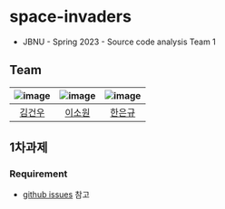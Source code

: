 # space-invaders
- JBNU - Spring 2023 - Source code analysis Team 1

## Team
|![image](https://avatars.githubusercontent.com/u/82706622?v=4)|![image](https://avatars.githubusercontent.com/u/66356241?v=4)|![image](https://avatars.githubusercontent.com/u/105436435?v=4)|
|:-:|:-:|:-:|
|[김건우](https://github.com/dvpaa)|[이소원](https://github.com/Leesowon)|[한은규](https://github.com/EungyuHan)|

## 1차과제
### Requirement
- [github issues](https://github.com/dvpaa/space-invaders/issues) 참고


<!--
## Rules
- **commit message**는 [Semantic Commit Messages](https://gist.github.com/joshbuchea/6f47e86d2510bce28f8e7f42ae84c716)를 바탕으로 작성한다.
- **코드**는 NAVER CAMPUS HACKDAY의 [Java Code Conventions](https://naver.github.io/hackday-conventions-java/#list-uppercase-abbr)를 바탕으로 작성한다.
- **git branch**는 intellij를 통해 github issue를 기반으로 만들고 병합한다.
-->
